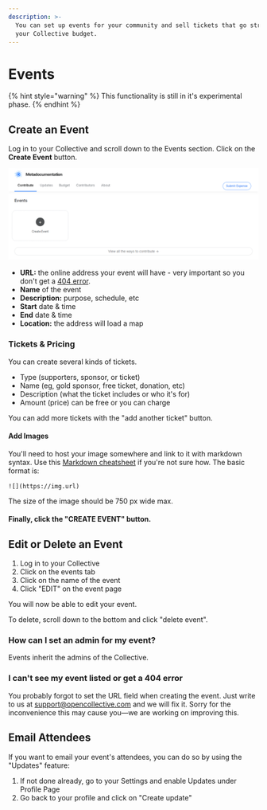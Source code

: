 ```yaml
---
description: >-
  You can set up events for your community and sell tickets that go straight to
  your Collective budget.
---
```


# Events

{% hint style="warning" %}
This functionality is still in it's experimental phase.
{% endhint %}

## Create an Event

Log in to your Collective and scroll down to the Events section. Click on the **Create Event** button.

![](../.gitbook/assets/collectives_events_creating-a-event.png)

* **URL:** the online address your event will have - very important so you don't get a [404 error](events.md#i-cant-see-my-event-listed-or-get-a-404-error).
* **Name** of the event
* **Description:** purpose, schedule, etc
* **Start** date & time
* **End** date & time
* **Location:** the address will load a map

### Tickets & Pricing

You can create several kinds of tickets.

* Type \(supporters, sponsor, or ticket\)
* Name \(eg, gold sponsor, free ticket, donation, etc\)
* Description \(what the ticket includes or who it's for\)
* Amount \(price\) can be free or you can charge

You can add more tickets with the "add another ticket" button.

#### Add Images

You'll need to host your image somewhere and link to it with markdown syntax. Use this [Markdown cheatsheet](https://github.com/adam-p/markdown-here/wiki/Markdown-Cheatsheet#images) if you're not sure how. The basic format is:

```text
![](https://img.url)
```

The size of the image should be 750 px wide max.

#### Finally, click the "CREATE EVENT" button.

## Edit or Delete an Event

1. Log in to your Collective
2. Click on the events tab
3. Click on the name of the event
4. Click "EDIT" on the event page

You will now be able to edit your event.

To delete, scroll down to the bottom and click "delete event".

### **How can I set an admin for my event?** 

Events inherit the admins of the Collective.

### **I can't see my event listed or get a 404 error**

You probably forgot to set the URL field when creating the event. Just write to us at [support@opencollective.com](mailto:support@opencollective.com) and we will fix it. Sorry for the inconvenience this may cause you—we are working on improving this.

## Email Attendees

If you want to email your event's attendees, you can do so by using the "Updates" feature:

1. If not done already, go to your Settings and enable Updates under Profile Page
2. Go back to your profile and click on "Create update"

